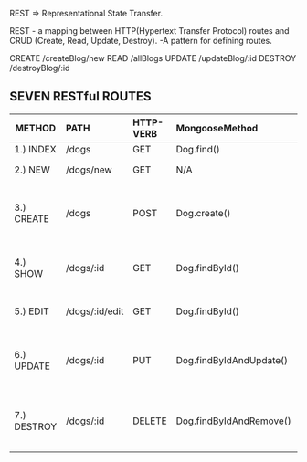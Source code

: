 REST => Representational State Transfer.

REST - a mapping between HTTP(Hypertext Transfer Protocol) routes and CRUD (Create, Read, Update, Destroy).
-A pattern for defining routes.

CREATE   /createBlog/new
READ     /allBlogs
UPDATE   /updateBlog/:id
DESTROY /destroyBlog/:id


SEVEN RESTful ROUTES
--------------------
 
|   METHOD   | PATH          | HTTP-VERB |  MongooseMethod         | PURPOSE
|   ---------|:--------------|:----------|:------------------------|:--------------------------------------------------:  
|1.) INDEX   | /dogs         |  GET      | Dog.find()              | List all dogs
|2.) NEW     | /dogs/new     |  GET      | N/A                     | Show new dog form
|3.) CREATE  | /dogs         |  POST     | Dog.create()            | Create a new dog, then redirect somewhere
|4.) SHOW    | /dogs/:id     |  GET      | Dog.findById()          | Show info about one specific dog
|5.) EDIT    | /dogs/:id/edit|  GET      | Dog.findById()          | Show edit form for one dog.
|6.) UPDATE  | /dogs/:id     |  PUT      | Dog.findByIdAndUpdate() | Update a particular dog, then redirect somewhere.
|7.) DESTROY | /dogs/:id     |  DELETE   | Dog.findByIdAndRemove() | Delete a particular dog, then redirect somewhere.






